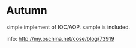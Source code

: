 # Autumn
simple implement of IOC/AOP. sample is included.

info: http://my.oschina.net/cose/blog/73919
